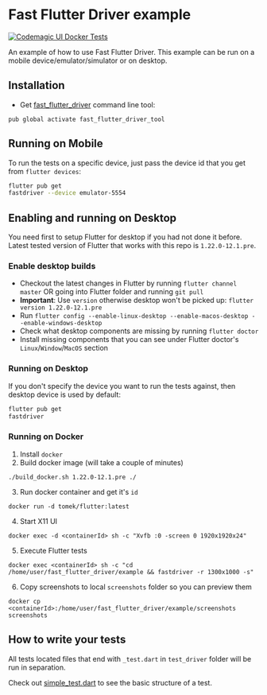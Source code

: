 # Fast Flutter Driver example

[![Codemagic UI Docker Tests](https://api.codemagic.io/apps/5f4fcc8d9c731164dfcaf6e4/flutter-driver-example/status_badge.svg)](https://codemagic.io/apps/5f4fcc8d9c731164dfcaf6e4/flutter-driver-example/latest_build)


An example of how to use Fast Flutter Driver.
This example can be run on a mobile device/emulator/simulator or on desktop.

## Installation
- Get [fast_flutter_driver][fast_flutter_driver] command line tool:
```shell script
pub global activate fast_flutter_driver_tool
```

## Running on Mobile
To run the tests on a specific device, just pass the device id that you get from `flutter devices`:
```bash
flutter pub get
fastdriver --device emulator-5554
```

## Enabling and running on Desktop
You need first to setup Flutter for desktop if you had not done it before.
Latest tested version of Flutter that works with this repo is `1.22.0-12.1.pre`.

### Enable desktop builds

* Checkout the latest changes in Flutter by running `flutter channel master` OR going into Flutter folder and running `git pull`
* **Important**: Use `version` otherwise desktop won't be picked up: `flutter version 1.22.0-12.1.pre`
* Run `flutter config --enable-linux-desktop --enable-macos-desktop --enable-windows-desktop`
* Check what desktop components are missing by running `flutter doctor`
* Install missing components that you can see under Flutter doctor's  `Linux`/`Window`/`MacOS` section


### Running on Desktop
If you don't specify the device you want to run the tests against, then desktop device is used by default:
```bash
flutter pub get
fastdriver
```


### Running on Docker
1) Install `docker`
2) Build docker image (will take a couple of minutes)
```
./build_docker.sh 1.22.0-12.1.pre ./
```
3) Run docker container and get it's `id`
```
docker run -d tomek/flutter:latest
```
4) Start X11 UI
```
docker exec -d <containerId> sh -c "Xvfb :0 -screen 0 1920x1920x24"
```
5) Execute Flutter tests
```
docker exec <containerId> sh -c "cd /home/user/fast_flutter_driver/example && fastdriver -r 1300x1000 -s"
```
6) Copy screenshots to local `screenshots` folder so you can preview them
```
docker cp <containerId>:/home/user/fast_flutter_driver/example/screenshots screenshots
```



## How to write your tests
All tests located files that end with `_test.dart` in `test_driver` folder will be run in separation.

Check out [simple_test.dart][simple_test] to see the basic structure of a test.


[fast_flutter_driver]: https://github.com/tomaszpolanski/fast_flutter_driver
[simple_test]: test_driver/simple_test.dart